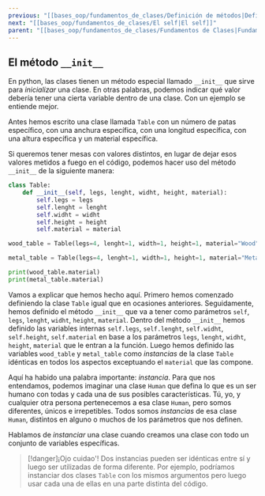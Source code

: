 ```yaml
---
previous: "[[bases_oop/fundamentos_de_clases/Definición de métodos|Definición de métodos]]"
next: "[[bases_oop/fundamentos_de_clases/El self|El self]]"
parent: "[[bases_oop/fundamentos_de_clases/Fundamentos de Clases|Fundamentos de Clases]]"
---
```

## El método `__init__`
En python, las clases tienen un método especial llamado `__init__` que sirve para *inicializar* una clase. En otras palabras, podemos indicar qué valor debería tener una cierta variable dentro de una clase. Con un ejemplo se entiende mejor.

Antes hemos escrito una clase llamada `Table` con un número de patas específico, con una anchura específica, con una longitud específica, con una altura específica y un material específica.

Si queremos tener mesas con valores distintos, en lugar de dejar esos valores metidos a fuego en el código, podemos hacer uso del método `__init__` de la siguiente manera:

```python title="python"
class Table:
    def __init__(self, legs, lenght, widht, height, material):
        self.legs = legs
        self.lenght = lenght
        self.widht = widht
        self.height = height
        self.material = material

wood_table = Table(legs=4, lenght=1, width=1, height=1, material="Wood")

metal_table = Table(legs=4, lenght=1, width=1, height=1, material="Metal")  

print(wood_table.material)
print(metal_table.material)
```

  

Vamos a explicar que hemos hecho aquí. Primero hemos comenzado definiendo la clase `Table` igual que en ocasiones anteriores. Seguidamente, hemos definido el método `__init__` que va a tener como parámetros `self`, `legs`, `lenght`, `widht`, `height`, `material`. Dentro del método `__init__` hemos definido las variables internas `self.legs`, `self.lenght`, `self.widht`, `self.height`, `self.material` en base a los parámetros `legs`, `lenght`, `widht`, `height`, `material` que le entran a la función. Luego hemos definido las variables `wood_table` y `metal_table` como *instancias* de la clase `Table` idénticas en todos los aspectos exceptuando el `material` que las compone.

  
Aquí ha habido una palabra importante: *instancia*. Para que nos entendamos, podemos imaginar una clase `Human` que defina lo que es un ser humano con todas y cada una de sus posibles características. Tú, yo, y cualquier otra persona pertenecemos a esa clase `Human`, pero somos diferentes, únicos e irrepetibles. Todos somos *instancias* de esa clase `Human`, distintos en alguno o muchos de los parámetros que nos definen.

Hablamos de *instanciar* una clase cuando creamos una clase con todo un conjunto de variables específicas.

>[!danger]¡Ojo cuidao'!
> Dos instancias pueden ser idénticas entre sí y luego ser utilizadas de forma diferente. Por ejemplo, podríamos instanciar dos clases `Table` con los mismos argumentos pero luego usar cada una de ellas en una parte distinta del código.